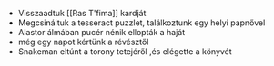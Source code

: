- Visszaadtuk [[Ras T'fima]] kardját
- Megcsináltuk a tesseract puzzlet, találkoztunk egy helyi papnővel
- Alastor álmában pucér nénik ellopták a haját
- még egy napot kértünk a révésztől
- Snakeman eltúnt a torony tetejéről ,és elégette a könyvét
